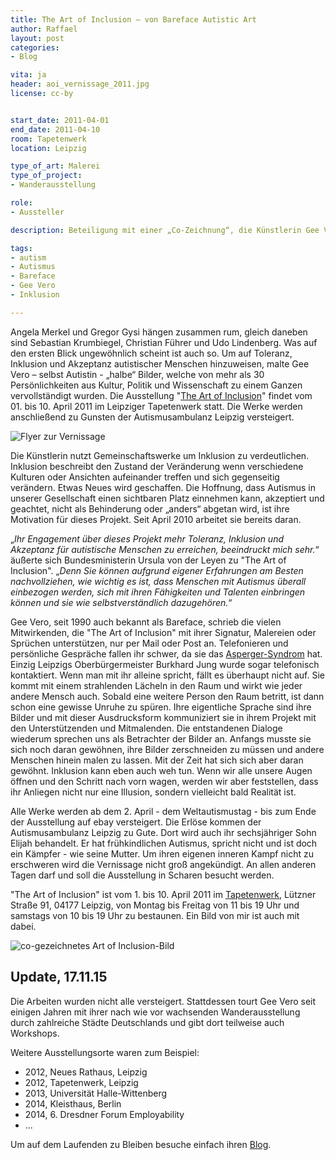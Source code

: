 ```yaml
---
title: The Art of Inclusion – von Bareface Autistic Art
author: Raffael
layout: post
categories:
- Blog

vita: ja
header: aoi_vernissage_2011.jpg
license: cc-by


start_date: 2011-04-01
end_date: 2011-04-10
room: Tapetenwerk
location: Leipzig

type_of_art: Malerei
type_of_project:
- Wanderausstellung

role:
- Aussteller

description: Beteiligung mit einer „Co-Zeichnung“, die Künstlerin Gee Vero versucht mit dem Ausstellungsprojekt „The Art of Inclusion“ des Verständnis von und mit Autismus stärker in den Mittelpunkt der Gesellschaft zu rücken

tags:
- autism
- Autismus
- Bareface
- Gee Vero
- Inklusion

---
```


Angela Merkel und Gregor Gysi hängen zusammen rum, gleich daneben sind Sebastian Krumbiegel, Christian Führer und Udo Lindenberg. Was auf den ersten Blick ungewöhnlich scheint ist auch so. Um auf Toleranz, Inklusion und Akzeptanz autistischer Menschen hinzuweisen, malte Gee Vero – selbst Autistin - „halbe“ Bilder, welche von mehr als 30 Persönlichkeiten aus Kultur, Politik und Wissenschaft zu einem Ganzen vervollständigt wurden. Die Ausstellung "[The Art of Inclusion][4]" findet vom 01. bis 10. April 2011 im Leipziger Tapetenwerk statt. Die Werke werden anschließend zu Gunsten der Autismusambulanz Leipzig versteigert.

<!--more-->

![Flyer zur Vernissage]({{site.imgpath}}/art-of-inclusion_flyer02.jpg)

Die Künstlerin nutzt Gemeinschaftswerke um Inklusion zu verdeutlichen. Inklusion beschreibt den Zustand der Veränderung wenn verschiedene Kulturen oder Ansichten aufeinander treffen und sich gegenseitig verändern. Etwas Neues wird geschaffen. Die Hoffnung, dass Autismus in unserer Gesellschaft einen sichtbaren Platz einnehmen kann, akzeptiert und geachtet, nicht als Behinderung oder „anders“ abgetan wird, ist ihre Motivation für dieses Projekt. Seit April 2010 arbeitet sie bereits daran.

„*Ihr Engagement über dieses Projekt mehr Toleranz, Inklusion und Akzeptanz für autistische Menschen zu erreichen, beeindruckt mich sehr.*“ äußerte sich Bundesministerin Ursula von der Leyen zu "The Art of Inclusion". „*Denn Sie können aufgrund eigener Erfahrungen am Besten nachvollziehen, wie wichtig es ist, dass Menschen mit Autismus überall einbezogen werden, sich mit ihren Fähigkeiten und Talenten einbringen können und sie wie selbstverständlich dazugehören.*“

Gee Vero, seit 1990 auch bekannt als Bareface, schrieb die vielen Mitwirkenden, die "The Art of Inclusion" mit ihrer Signatur, Malereien oder Sprüchen unterstützen, nur per Mail oder Post an. Telefonieren und persönliche Gespräche fallen ihr schwer, da sie das [Asperger-Syndrom][1] hat. Einzig Leipzigs Oberbürgermeister Burkhard Jung wurde sogar telefonisch kontaktiert. Wenn man mit ihr alleine spricht, fällt es überhaupt nicht auf. Sie kommt mit einem strahlenden Lächeln in den Raum und wirkt wie jeder andere Mensch auch. Sobald eine weitere Person den Raum betritt, ist dann schon eine gewisse Unruhe zu spüren. Ihre eigentliche Sprache sind ihre Bilder und mit dieser Ausdrucksform kommuniziert sie in ihrem Projekt mit den Unterstützenden und Mitmalenden. Die entstandenen Dialoge wiederum sprechen uns als Betrachter der Bilder an. Anfangs musste sie sich noch daran gewöhnen, ihre Bilder zerschneiden zu müssen und andere Menschen hinein malen zu lassen. Mit der Zeit hat sich sich aber daran gewöhnt. Inklusion kann eben auch weh tun. Wenn wir alle unsere Augen öffnen und den Schritt nach vorn wagen, werden wir aber feststellen, dass ihr Anliegen nicht nur eine Illusion, sondern vielleicht bald Realität ist.

Alle Werke werden ab dem 2. April - dem Weltautismustag - bis zum Ende der Ausstellung auf ebay versteigert. Die Erlöse kommen der Autismusambulanz Leipzig zu Gute. Dort wird auch ihr sechsjähriger Sohn Elijah behandelt. Er hat frühkindlichen Autismus, spricht nicht und ist doch ein Kämpfer - wie seine Mutter. Um ihren eigenen inneren Kampf nicht zu erschweren wird die Vernissage nicht groß angekündigt. An allen anderen Tagen darf und soll die Ausstellung in Scharen besucht werden.

"The Art of Inclusion" ist vom 1. bis 10. April 2011 im [Tapetenwerk][3], Lützner Straße 91, 04177 Leipzig, von Montag bis Freitag von 11 bis 19 Uhr und samstags von 10 bis 19 Uhr zu bestaunen. Ein Bild von mir ist auch mit dabei.

![co-gezeichnetes Art of Inclusion-Bild]({{site.imgpath}}/art-of-inclusion_raffaeljesche.jpg)


## Update, 17.11.15

Die Arbeiten wurden nicht alle versteigert. Stattdessen tourt Gee Vero seit einigen Jahren mit ihrer nach wie vor wachsenden Wanderausstellung durch zahlreiche Städte Deutschlands und gibt dort teilweise auch Workshops.

Weitere Ausstellungsorte waren zum Beispiel:

- 2012, Neues Rathaus, Leipzig
- 2012, Tapetenwerk,	Leipzig
- 2013, Universität Halle-Wittenberg
- 2014, Kleisthaus, Berlin
- 2014, 6. Dresdner Forum Employability
- ...

Um auf dem Laufenden zu Bleiben besuche einfach ihren [Blog][4].

 [1]: http://de.wikipedia.org/wiki/Asperger-Syndrom "Wikipedia-Artikel zum Asperger-Syndrom"
 [3]: http://tapetenwerk.de/
 [4]: http://bareface.jimdo.com